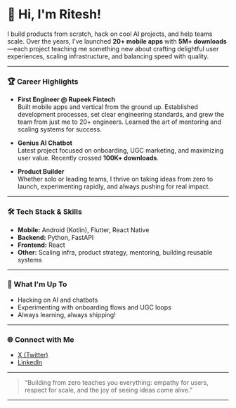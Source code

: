 # 👋 Hi, I'm Ritesh!

I build products from scratch, hack on cool AI projects, and help teams scale. Over the years, I’ve launched **20+ mobile apps** with **5M+ downloads**—each project teaching me something new about crafting delightful user experiences, scaling infrastructure, and balancing speed with quality.

---

### 🏆 Career Highlights

- **First Engineer @ Rupeek Fintech**  
  Built mobile apps and vertical from the ground up. Established development processes, set clear engineering standards, and grew the team from just me to 20+ engineers. Learned the art of mentoring and scaling systems for success.

- **Genius AI Chatbot**  
  Latest project focused on onboarding, UGC marketing, and maximizing user value. Recently crossed **100K+ downloads**.

- **Product Builder**  
  Whether solo or leading teams, I thrive on taking ideas from zero to launch, experimenting rapidly, and always pushing for real impact.

---

### 🛠️ Tech Stack & Skills

- **Mobile:** Android (Kotlin), Flutter, React Native
- **Backend:** Python, FastAPI
- **Frontend:** React
- **Other:** Scaling infra, product strategy, mentoring, building reusable systems

---

### 🚀 What I'm Up To

- Hacking on AI and chatbots  
- Experimenting with onboarding flows and UGC loops  
- Always learning, always shipping!

---

### 🌐 Connect with Me

- [X (Twitter)](https://x.com/riteshr24)  
- [LinkedIn](https://www.linkedin.com/in/ritesh24/)

---

> “Building from zero teaches you everything: empathy for users, respect for scale, and the joy of seeing ideas come alive.”

---

<!--
📈 Fun fact: My apps have reached users in 100+ countries.
💡 Interested in collaboration or mentoring? DM me!
-->